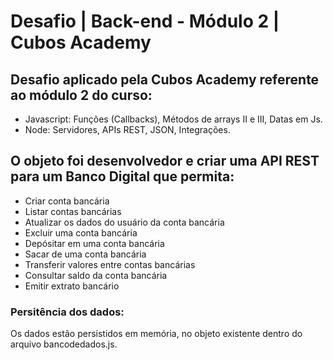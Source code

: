 # Desafio | Back-end - Módulo 2 | Cubos Academy

## Desafio aplicado pela Cubos Academy referente ao módulo 2 do curso:

-   Javascript: Funções (Callbacks), Métodos de arrays II e III, Datas em Js.
-   Node: Servidores, APIs REST, JSON, Integrações.

## O objeto foi desenvolvedor e criar uma API REST para um Banco Digital que permita:

-   Criar conta bancária
-   Listar contas bancárias
-   Atualizar os dados do usuário da conta bancária
-   Excluir uma conta bancária
-   Depósitar em uma conta bancária
-   Sacar de uma conta bancária
-   Transferir valores entre contas bancárias
-   Consultar saldo da conta bancária
-   Emitir extrato bancário

### Persitência dos dados:

Os dados estão persistidos em memória, no objeto existente dentro do arquivo bancodedados.js.
